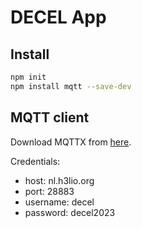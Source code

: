 # DECEL App

## Install

```bash
npm init
npm install mqtt --save-dev
```

## MQTT client

Download MQTTX from [here](https://mqttx.app/).

Credentials:

- host: nl.h3lio.org
- port: 28883
- username: decel
- password: decel2023
